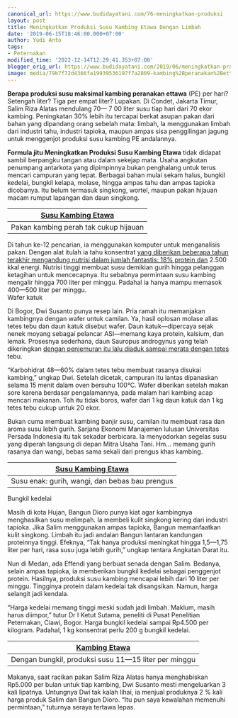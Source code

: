 ```yaml
---
canonical_url: https://www.budidayatani.com/76-meningkatkan-produksi
layout: post
title: Meningkatkan Produksi Susu Kambing Etawa Dengan Limbah
date: '2019-06-15T18:46:00.000+07:00'
author: Yudi Anto
tags:
- Peternakan
modified_time: '2022-12-14T12:29:41.353+07:00'
blogger_orig_url: https://www.budidayatani.com/2019/06/meningkatkan-produksi-susu-kambing.html
image: media/79b7f72d4366fa19939536197f7a2809-kambing%2Bperanakan%2Bettawa\_800x532.jpg
---
```

**Berapa produksi susu maksimal kambing peranakan ettawa** (PE) per hari? Setengah liter? Tiga per empat liter? Lupakan. Di Condet, Jakarta Timur, Salim Riza Alatas mendulang 70— 7 00 liter susu tiap hari dari 70 ekor kambing. Peningkatan 30% lebih itu tercapai berkat asupan pakan dari bahan yang dipandang orang sebelah mata: limbah, la menggunakan limbah dari industri tahu, industri tapioka, maupun ampas sisa penggilingan jagung untuk menggenjot produksi susu kambing PE andalannya.

**Formula jitu Meningkatkan Produksi Susu Kambing Etawa** tidak didapat sambil berpangku tangan atau dalam sekejap mata. Usaha angkutan penumpang antarkota yang dipimpinnya bukan penghalang untuk terus mencari campuran yang tepat. Berbagai bahan mulai sekam halus, bungkil kedelai, bungkil kelapa, molase, hingga ampas tahu dan ampas tapioka dicobanya. Itu belum termasuk singkong, wortel, maupun pakan hijauan macam rumput lapangan dan daun singkong.



| [Susu Kambing Etawa](https://i0.wp.com/1.bp.blogspot.com/-JiLGovQgd_8/XQTRTnhHQnI/AAAAAAAACDQ/cMTGwVVca8E6DKCnbA5xlH5slYRC_tnnwCLcBGAs/s1600/kambing%2Bperanakan%2Bettawa_800x532.jpg?ssl=1) |
| --- |
| Pakan kambing perah tak cukup hijauan |

Di tahun ke-12 pencarian, ia menggunakan komputer untuk menganalisis pakan. Dengan alat itulah ia tahu konsentrat [yang diberikan beberapa tahun terakhir mengandung nutrisi dalam jumlah fantastis: 18% protein dan](https://www.budidayatani.com/2019/07/varietas-cabai-hibrida-dan-lokal-yang.html) 2.500 kkal energi. Nutrisi tinggi membuat susu demikian gurih hingga pelanggan ketagihan untuk mencecapnya. Itu sebabnya permintaan susu kambing mengalir hingga 700 liter per minggu. Padahal ia hanya mampu memasok 400—500 liter per minggu.  
Wafer katuk

Di Bogor, Dwi Susanto punya resep lain. Pria ramah itu memanjakan kambingnya dengan wafer untuk camilan. Ya, hasil oplosan molase alias tetes tebu dan daun katuk disebut wafer. Daun katuk—dipercaya sejak nenek moyang sebagai pelancar ASI—memang kaya protein, kalsium, dan lemak. Prosesnya sederhana, daun Sauropus androgynus yang telah dikeringkan [dengan penjemuran itu lalu diaduk sampai merata dengan tetes](https://www.budidayatani.com/2019/06/budidaya-melon-dengan-sistem-irigasi.html) tebu.

“Karbohidrat 48—60% dalam tetes tebu membuat rasanya disukai kambing,” ungkap Dwi. Setelah dicetak, campuran itu lantas dipanaskan selama 15 menit dalam oven bersuhu 100°C. Wafer diberikan setelah makan sore karena berdasar pengalamannya, pada malam hari kambing acap mencari makanan. Toh itu tidak boros, wafer dari 1 kg daun katuk dan 1 kg tetes tebu cukup untuk 20 ekor.

Bukan cuma membuat kambing banjir susu, camilan itu membuat rasa dan aroma susu lebih gurih. Sarjana Ekonomi Manajemen lulusan Universitas Persada Indonesia itu tak sekadar berbicara. Ia menyodorkan segelas susu yang diperah langsung di depan Mitra Usaha Tani. Hm… memang gurih rasanya dan wangi, bebas sama sekali dari prengus khas kambing.



| [Susu Kambing Etawa](https://i2.wp.com/1.bp.blogspot.com/-vHgcxQL1iMw/XQTRX-r-ndI/AAAAAAAACDU/4l88D4lCumUuCvc45BGT6Jn9R7z_RrM1ACLcBGAs/s1600/kambing%2Bperanakan%2Bettawa_437x600.jpg?ssl=1) |
| --- |
| Susu enak: gurih, wangi, dan bebas bau prengus |

Bungkil kedelai

Masih di kota Hujan, Bangun Dioro punya kiat agar kambingnya menghasilkan susu melimpah. Ia membeli kulit singkong kering dari industri tapioka. Jika Salim menggunakan ampas tapioka, Bangun memanfaatkan kulit singkong. Limbah itu jadi andalan Bangun lantaran kandungan proteinnya tinggi. Efeknya, “Tak hanya produksi meningkat hingga 1,5—1,75 liter per hari, rasa susu juga lebih gurih,” ungkap tentara Angkatan Darat itu.

Nun di Medan, ada Effendi yang berbuat senada dengan Salim. Bedanya, selain ampas tapioka, ia memberikan bungkil kedelai sebagai penggenjot protein. Hasilnya, produksi susu kambing mencapai lebih dari 10 liter per minggu. Tingginya protein dalam kedelai tak disangsikan. Namun, harga selangit jadi kendala.

“Harga kedelai memang tinggi meski sudah jadi limbah. Maklum, masih harus diimpor,” tutur Dr I Ketut Sutama, peneliti di Pusat Penelitian Peternakan, Ciawi, Bogor. Harga bungkil kedelai sampai Rp4.500 per kilogram. Padahal, 1 kg konsentrat perlu 200 g bungkil kedelai.



| [Kambing Etawa](https://i1.wp.com/1.bp.blogspot.com/-7dtbKxLIkXQ/XQTRbG_J87I/AAAAAAAACDY/cQlalJ3cF98irGlfze_euMtURYuFL6RWwCLcBGAs/s1600/kambing%2Bperanakan%2Bettawa_800x590.jpg?ssl=1) |
| --- |
| Dengan bungkil, produksi susu 11—15 liter per minggu |

Makanya, saat racikan pakan Salim Riza Alatas hanya menghabiskan Rp5.000 per bulan untuk tiap kambing, Dwi Susanto mesti mengeluarkan 3 kali lipatnya. Untungnya Dwi tak kalah lihai, ia menjual produknya 2 % kali harga produk Salim dan Bangun Dioro. “Itu pun saya kewalahan memenuhi permintaan,” tuturnya seraya tertawa lepas.

